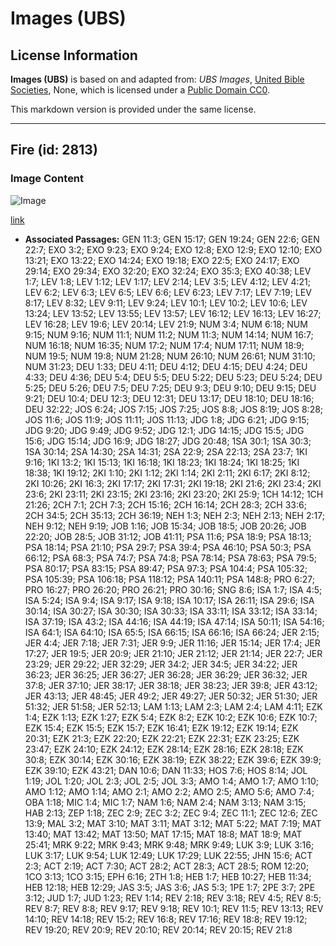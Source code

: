 # Images (UBS)

## License Information

**Images (UBS)** is based on and adapted from: _UBS Images_, [United Bible Societies](https://unitedbiblesocieties.org/), None, which is licensed under a [Public Domain CC0](https://creativecommons.org/public-domain/cc0/).

This markdown version is provided under the same license.



--------------------------------

## Fire (id: 2813)

### Image Content

![Image](https://cdn.aquifer.bible/aquifer-content/resources/Media/WEB-0221_fire.jpg)

[link](https://cdn.aquifer.bible/aquifer-content/resources/Media/WEB-0221_fire.jpg)

* **Associated Passages:** GEN 11:3; GEN 15:17; GEN 19:24; GEN 22:6; GEN 22:7; EXO 3:2; EXO 9:23; EXO 9:24; EXO 12:8; EXO 12:9; EXO 12:10; EXO 13:21; EXO 13:22; EXO 14:24; EXO 19:18; EXO 22:5; EXO 24:17; EXO 29:14; EXO 29:34; EXO 32:20; EXO 32:24; EXO 35:3; EXO 40:38; LEV 1:7; LEV 1:8; LEV 1:12; LEV 1:17; LEV 2:14; LEV 3:5; LEV 4:12; LEV 4:21; LEV 6:2; LEV 6:3; LEV 6:5; LEV 6:6; LEV 6:23; LEV 7:17; LEV 7:19; LEV 8:17; LEV 8:32; LEV 9:11; LEV 9:24; LEV 10:1; LEV 10:2; LEV 10:6; LEV 13:24; LEV 13:52; LEV 13:55; LEV 13:57; LEV 16:12; LEV 16:13; LEV 16:27; LEV 16:28; LEV 19:6; LEV 20:14; LEV 21:9; NUM 3:4; NUM 6:18; NUM 9:15; NUM 9:16; NUM 11:1; NUM 11:2; NUM 11:3; NUM 14:14; NUM 16:7; NUM 16:18; NUM 16:35; NUM 17:2; NUM 17:4; NUM 17:11; NUM 18:9; NUM 19:5; NUM 19:8; NUM 21:28; NUM 26:10; NUM 26:61; NUM 31:10; NUM 31:23; DEU 1:33; DEU 4:11; DEU 4:12; DEU 4:15; DEU 4:24; DEU 4:33; DEU 4:36; DEU 5:4; DEU 5:5; DEU 5:22; DEU 5:23; DEU 5:24; DEU 5:25; DEU 5:26; DEU 7:5; DEU 7:25; DEU 9:3; DEU 9:10; DEU 9:15; DEU 9:21; DEU 10:4; DEU 12:3; DEU 12:31; DEU 13:17; DEU 18:10; DEU 18:16; DEU 32:22; JOS 6:24; JOS 7:15; JOS 7:25; JOS 8:8; JOS 8:19; JOS 8:28; JOS 11:6; JOS 11:9; JOS 11:11; JOS 11:13; JDG 1:8; JDG 6:21; JDG 9:15; JDG 9:20; JDG 9:49; JDG 9:52; JDG 12:1; JDG 14:15; JDG 15:5; JDG 15:6; JDG 15:14; JDG 16:9; JDG 18:27; JDG 20:48; 1SA 30:1; 1SA 30:3; 1SA 30:14; 2SA 14:30; 2SA 14:31; 2SA 22:9; 2SA 22:13; 2SA 23:7; 1KI 9:16; 1KI 13:2; 1KI 15:13; 1KI 16:18; 1KI 18:23; 1KI 18:24; 1KI 18:25; 1KI 18:38; 1KI 19:12; 2KI 1:10; 2KI 1:12; 2KI 1:14; 2KI 2:11; 2KI 6:17; 2KI 8:12; 2KI 10:26; 2KI 16:3; 2KI 17:17; 2KI 17:31; 2KI 19:18; 2KI 21:6; 2KI 23:4; 2KI 23:6; 2KI 23:11; 2KI 23:15; 2KI 23:16; 2KI 23:20; 2KI 25:9; 1CH 14:12; 1CH 21:26; 2CH 7:1; 2CH 7:3; 2CH 15:16; 2CH 16:14; 2CH 28:3; 2CH 33:6; 2CH 34:5; 2CH 35:13; 2CH 36:19; NEH 1:3; NEH 2:3; NEH 2:13; NEH 2:17; NEH 9:12; NEH 9:19; JOB 1:16; JOB 15:34; JOB 18:5; JOB 20:26; JOB 22:20; JOB 28:5; JOB 31:12; JOB 41:11; PSA 11:6; PSA 18:9; PSA 18:13; PSA 18:14; PSA 21:10; PSA 29:7; PSA 39:4; PSA 46:10; PSA 50:3; PSA 66:12; PSA 68:3; PSA 74:7; PSA 74:8; PSA 78:14; PSA 78:63; PSA 79:5; PSA 80:17; PSA 83:15; PSA 89:47; PSA 97:3; PSA 104:4; PSA 105:32; PSA 105:39; PSA 106:18; PSA 118:12; PSA 140:11; PSA 148:8; PRO 6:27; PRO 16:27; PRO 26:20; PRO 26:21; PRO 30:16; SNG 8:6; ISA 1:7; ISA 4:5; ISA 5:24; ISA 9:4; ISA 9:17; ISA 9:18; ISA 10:17; ISA 26:11; ISA 29:6; ISA 30:14; ISA 30:27; ISA 30:30; ISA 30:33; ISA 33:11; ISA 33:12; ISA 33:14; ISA 37:19; ISA 43:2; ISA 44:16; ISA 44:19; ISA 47:14; ISA 50:11; ISA 54:16; ISA 64:1; ISA 64:10; ISA 65:5; ISA 66:15; ISA 66:16; ISA 66:24; JER 2:15; JER 4:4; JER 7:18; JER 7:31; JER 9:9; JER 11:16; JER 15:14; JER 17:4; JER 17:27; JER 19:5; JER 20:9; JER 21:10; JER 21:12; JER 21:14; JER 22:7; JER 23:29; JER 29:22; JER 32:29; JER 34:2; JER 34:5; JER 34:22; JER 36:23; JER 36:25; JER 36:27; JER 36:28; JER 36:29; JER 36:32; JER 37:8; JER 37:10; JER 38:17; JER 38:18; JER 38:23; JER 39:8; JER 43:12; JER 43:13; JER 48:45; JER 49:2; JER 49:27; JER 50:32; JER 51:30; JER 51:32; JER 51:58; JER 52:13; LAM 1:13; LAM 2:3; LAM 2:4; LAM 4:11; EZK 1:4; EZK 1:13; EZK 1:27; EZK 5:4; EZK 8:2; EZK 10:2; EZK 10:6; EZK 10:7; EZK 15:4; EZK 15:5; EZK 15:7; EZK 16:41; EZK 19:12; EZK 19:14; EZK 20:31; EZK 21:3; EZK 22:20; EZK 22:21; EZK 22:31; EZK 23:25; EZK 23:47; EZK 24:10; EZK 24:12; EZK 28:14; EZK 28:16; EZK 28:18; EZK 30:8; EZK 30:14; EZK 30:16; EZK 38:19; EZK 38:22; EZK 39:6; EZK 39:9; EZK 39:10; EZK 43:21; DAN 10:6; DAN 11:33; HOS 7:6; HOS 8:14; JOL 1:19; JOL 1:20; JOL 2:3; JOL 2:5; JOL 3:3; AMO 1:4; AMO 1:7; AMO 1:10; AMO 1:12; AMO 1:14; AMO 2:1; AMO 2:2; AMO 2:5; AMO 5:6; AMO 7:4; OBA 1:18; MIC 1:4; MIC 1:7; NAM 1:6; NAM 2:4; NAM 3:13; NAM 3:15; HAB 2:13; ZEP 1:18; ZEC 2:9; ZEC 3:2; ZEC 9:4; ZEC 11:1; ZEC 12:6; ZEC 13:9; MAL 3:2; MAT 3:10; MAT 3:11; MAT 3:12; MAT 5:22; MAT 7:19; MAT 13:40; MAT 13:42; MAT 13:50; MAT 17:15; MAT 18:8; MAT 18:9; MAT 25:41; MRK 9:22; MRK 9:43; MRK 9:48; MRK 9:49; LUK 3:9; LUK 3:16; LUK 3:17; LUK 9:54; LUK 12:49; LUK 17:29; LUK 22:55; JHN 15:6; ACT 2:3; ACT 2:19; ACT 7:30; ACT 28:2; ACT 28:3; ACT 28:5; ROM 12:20; 1CO 3:13; 1CO 3:15; EPH 6:16; 2TH 1:8; HEB 1:7; HEB 10:27; HEB 11:34; HEB 12:18; HEB 12:29; JAS 3:5; JAS 3:6; JAS 5:3; 1PE 1:7; 2PE 3:7; 2PE 3:12; JUD 1:7; JUD 1:23; REV 1:14; REV 2:18; REV 3:18; REV 4:5; REV 8:5; REV 8:7; REV 8:8; REV 9:17; REV 9:18; REV 10:1; REV 11:5; REV 13:13; REV 14:10; REV 14:18; REV 15:2; REV 16:8; REV 17:16; REV 18:8; REV 19:12; REV 19:20; REV 20:9; REV 20:10; REV 20:14; REV 20:15; REV 21:8

